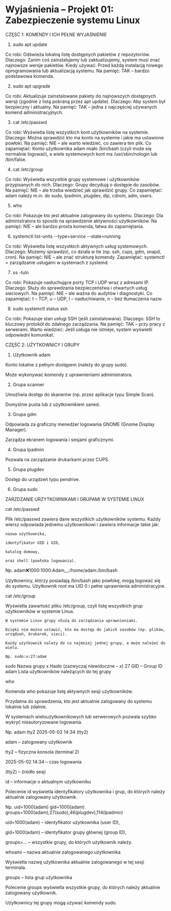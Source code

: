 # Wyjaśnienia – Projekt 01: Zabezpieczenie systemu Linux

CZĘŚĆ 1: KOMENDY I ICH PEŁNE WYJAŚNIENIE

1. sudo apt update

Co robi: Odświeża lokalną listę dostępnych pakietów z repozytoriów. Dlaczego: Zanim coś zainstalujemy lub zaktualizujemy, system musi znać najnowsze wersje pakietów. Kiedy używać: Przed każdą instalacją nowego oprogramowania lub aktualizacją systemu. Na pamięć: TAK – bardzo podstawowa komenda.

2. sudo apt upgrade

Co robi: Aktualizuje zainstalowane pakiety do najnowszych dostępnych wersji (zgodnie z listą pobraną przez apt update). Dlaczego: Aby system był bezpieczny i aktualny. Na pamięć: TAK – jedna z najczęściej używanych komend administracyjnych.

3. cat /etc/passwd

Co robi: Wyświetla listę wszystkich kont użytkowników na systemie. Dlaczego: Można sprawdzić kto ma konto na systemie i jakie ma ustawione powłoki. Na pamięć: NIE – ale warto wiedzieć, co zawiera ten plik. Co zapamiętać: Konto użytkownika adam miało /bin/bash (czyli może się normalnie logować), a wiele systemowych kont ma /usr/sbin/nologin lub /bin/false.

4. cat /etc/group

Co robi: Wyświetla wszystkie grupy systemowe i użytkowników przypisanych do nich. Dlaczego: Grupy decydują o dostępie do zasobów. Na pamięć: NIE – ale trzeba wiedzieć jak sprawdzić grupy. Co zapamiętać: adam należy m.in. do sudo, lpadmin, plugdev, dip, cdrom, adm, users.

5. who

Co robi: Pokazuje kto jest aktualnie zalogowany do systemu. Dlaczego: Dla administratora to sposób na sprawdzenie aktywności użytkowników. Na pamięć: NIE – ale bardzo prosta komenda, łatwa do zapamiętania.

6. systemctl list-units --type=service --state=running

Co robi: Wyświetla listę wszystkich aktywnych usług systemowych. Dlaczego: Możemy sprawdzić, co działa w tle (np. ssh, cups, gdm, snapd, cron). Na pamięć: NIE – ale znać strukturę komendy. Zapamiętać: systemctl = zarządzanie usługami w systemach z systemd.

7. ss -tuln

Co robi: Pokazuje nasłuchujące porty TCP i UDP wraz z adresami IP. Dlaczego: Służy do sprawdzania bezpieczeństwa i otwartych usług sieciowych. Na pamięć: NIE – ale ważna do audytów i diagnostyki. Co zapamiętać: t – TCP, u – UDP, l – nasłuchiwanie, n – bez tłumaczenia nazw.

8. sudo systemctl status ssh

Co robi: Pokazuje stan usługi SSH (jeśli zainstalowana). Dlaczego: SSH to kluczowy protokół do zdalnego zarządzania. Na pamięć: TAK – przy pracy z serwerami. Warto wiedzieć: Jeśli usługa nie istnieje, system wyświetli odpowiedni komunikat.




CZĘŚĆ 2: UŻYTKOWNICY I GRUPY

1. Użytkownik adam

Konto lokalne z pełnym dostępem (należy do grupy sudo).

Może wykonywać komendy z uprawnieniami administratora.


2. Grupa scanner

Umożliwia dostęp do skanerów (np. przez aplikacje typu Simple Scan).

Domyślnie pusta lub z użytkownikiem saned.


3. Grupa gdm

Odpowiada za graficzny menedżer logowania GNOME (Gnome Display Manager).

Zarządza ekranem logowania i sesjami graficznymi.


4. Grupa lpadmin

Pozwala na zarządzanie drukarkami przez CUPS.


5. Grupa plugdev

Dostęp do urządzeń typu pendrive.


6. Grupa sudo




ZARZDZANIE URZYTKOWNIKAMI I GRUPAMI W SYSTEMIE LINUX


cat /etc/passwd

Plik /etc/passwd zawiera dane wszystkich użytkowników systemu. Każdy wiersz odpowiada jednemu użytkownikowi i zawiera informacje takie jak:

    nazwa użytkownika,

    identyfikator UID i GID,

    katalog domowy,

    oraz shell (powłoka logowania).

   Np. adam:x:1000:1000:Adam,,,:/home/adam:/bin/bash

Użytkownicy, którzy posiadają /bin/bash jako powłokę, mogą logować się do systemu.
Użytkownik root ma UID 0 i pełne uprawnienia administracyjne.


cat /etc/group

Wyświetla zawartość pliku /etc/group, czyli listę wszystkich grup użytkowników w systemie Linux.

    W systemie Linux grupy służą do zarządzania uprawnieniami.

    Dzięki nim można ustawić, kto ma dostęp do jakich zasobów (np. plików, urządzeń, drukarek, sieci).

    Każdy użytkownik należy do co najmniej jednej grupy, a może należeć do wielu.

    Np. sudo:x:27:adam

sudo	Nazwa grupy
x	Hasło (zazwyczaj niewidoczne – x)
27	GID – Group ID
adam	Lista użytkowników należących do tej grupy


who

Komenda who pokazuje listę aktywnych sesji użytkowników.

Przydatna do sprawdzenia, kto jest aktualnie zalogowany do systemu lokalnie lub zdalnie.

W systemach wieloużytkownikowych lub serwerowych pozwala szybko wykryć nieautoryzowane logowania.

Np. adam     tty2         2025-05-02 14:34 (tty2)


adam – zalogowany użytkownik

tty2 – fizyczna konsola (terminal 2)

2025-05-02 14:34 – czas logowania

(tty2) – źródło sesji


id – informacje o aktualnym użytkowniku

Polecenie id wyświetla identyfikatory użytkownika i grup, do których należy aktualnie zalogowany użytkownik.

Np. uid=1000(adam) gid=1000(adam) groups=1000(adam),27(sudo),46(plugdev),114(lpadmin)


uid=1000(adam) – identyfikator użytkownika (user ID),

gid=1000(adam) – identyfikator grupy głównej (group ID),

groups=... – wszystkie grupy, do których użytkownik należy.


whoami – nazwa aktualnie zalogowanego użytkownika

Wyświetla nazwę użytkownika aktualnie zalogowanego w tej sesji terminala.


groups – lista grup użytkownika

Polecenie groups wyświetla wszystkie grupy, do których należy aktualnie zalogowany użytkownik.












Użytkownicy tej grupy mogą używać komendy sudo.

